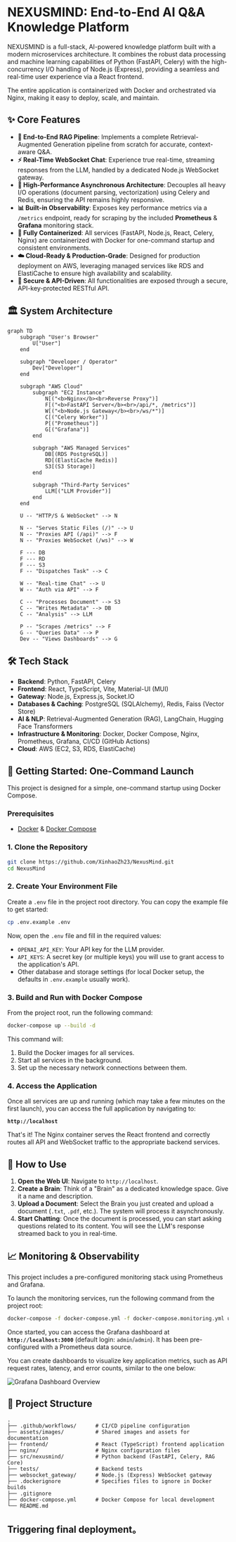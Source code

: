 # NEXUSMIND: End-to-End AI Q&A Knowledge Platform

NEXUSMIND is a full-stack, AI-powered knowledge platform built with a modern microservices architecture. It combines the robust data processing and machine learning capabilities of Python (FastAPI, Celery) with the high-concurrency I/O handling of Node.js (Express), providing a seamless and real-time user experience via a React frontend.

The entire application is containerized with Docker and orchestrated via Nginx, making it easy to deploy, scale, and maintain.

## ✨ Core Features

-   **🧠 End-to-End RAG Pipeline**: Implements a complete Retrieval-Augmented Generation pipeline from scratch for accurate, context-aware Q&A.
-   **⚡️ Real-Time WebSocket Chat**: Experience true real-time, streaming responses from the LLM, handled by a dedicated Node.js WebSocket gateway.
-   **🚀 High-Performance Asynchronous Architecture**: Decouples all heavy I/O operations (document parsing, vectorization) using Celery and Redis, ensuring the API remains highly responsive.
-   **📊 Built-in Observability**: Exposes key performance metrics via a `/metrics` endpoint, ready for scraping by the included **Prometheus** & **Grafana** monitoring stack.
-   **🐳 Fully Containerized**: All services (FastAPI, Node.js, React, Celery, Nginx) are containerized with Docker for one-command startup and consistent environments.
-   **☁️ Cloud-Ready & Production-Grade**: Designed for production deployment on AWS, leveraging managed services like RDS and ElastiCache to ensure high availability and scalability.
-   **🔐 Secure & API-Driven**: All functionalities are exposed through a secure, API-key-protected RESTful API.

## 🏛️ System Architecture

```mermaid
graph TD
    subgraph "User's Browser"
        U["User"]
    end

    subgraph "Developer / Operator"
        Dev["Developer"]
    end

    subgraph "AWS Cloud"
        subgraph "EC2 Instance"
            N[("<b>Nginx</b><br>Reverse Proxy")]
            F[("<b>FastAPI Server</b><br>/api/*, /metrics")]
            W[("<b>Node.js Gateway</b><br>/ws/*")]
            C[("Celery Worker")]
            P[("Prometheus")]
            G[("Grafana")]
        end

        subgraph "AWS Managed Services"
            DB[(RDS PostgreSQL)]
            RD[(ElastiCache Redis)]
            S3[(S3 Storage)]
        end

        subgraph "Third-Party Services"
            LLM[("LLM Provider")]
        end
    end

    U -- "HTTP/S & WebSocket" --> N

    N -- "Serves Static Files (/)" --> U
    N -- "Proxies API (/api)" --> F
    N -- "Proxies WebSocket (/ws)" --> W

    F --- DB
    F --- RD
    F --- S3
    F -- "Dispatches Task" --> C
    
    W -- "Real-time Chat" --> U
    W -- "Auth via API" --> F

    C -- "Processes Document" --> S3
    C -- "Writes Metadata" --> DB
    C -- "Analysis" --> LLM

    P -- "Scrapes /metrics" --> F
    G -- "Queries Data" --> P
    Dev -- "Views Dashboards" --> G
```

## 🛠️ Tech Stack

-   **Backend**: Python, FastAPI, Celery
-   **Frontend**: React, TypeScript, Vite, Material-UI (MUI)
-   **Gateway**: Node.js, Express.js, Socket.IO
-   **Databases & Caching**: PostgreSQL (SQLAlchemy), Redis, Faiss (Vector Store)
-   **AI & NLP**: Retrieval-Augmented Generation (RAG), LangChain, Hugging Face Transformers
-   **Infrastructure & Monitoring**: Docker, Docker Compose, Nginx, Prometheus, Grafana, CI/CD (GitHub Actions)
-   **Cloud**: AWS (EC2, S3, RDS, ElastiCache)

## 🚀 Getting Started: One-Command Launch

This project is designed for a simple, one-command startup using Docker Compose.

### Prerequisites

-   [Docker](https://www.docker.com/) & [Docker Compose](https://docs.docker.com/compose/)

### 1. Clone the Repository

```bash
git clone https://github.com/XinhaoZh23/NexusMind.git
cd NexusMind
```

### 2. Create Your Environment File

Create a `.env` file in the project root directory. You can copy the example file to get started:

```bash
cp .env.example .env
```

Now, open the `.env` file and fill in the required values:
-   `OPENAI_API_KEY`: Your API key for the LLM provider.
-   `API_KEYS`: A secret key (or multiple keys) you will use to grant access to the application's API.
-   Other database and storage settings (for local Docker setup, the defaults in `.env.example` usually work).

### 3. Build and Run with Docker Compose

From the project root, run the following command:

```bash
docker-compose up --build -d
```

This command will:
1.  Build the Docker images for all services.
2.  Start all services in the background.
3.  Set up the necessary network connections between them.

### 4. Access the Application

Once all services are up and running (which may take a few minutes on the first launch), you can access the full application by navigating to:

**`http://localhost`**

That's it! The Nginx container serves the React frontend and correctly routes all API and WebSocket traffic to the appropriate backend services.

## 📖 How to Use

1.  **Open the Web UI**: Navigate to `http://localhost`.
2.  **Create a Brain**: Think of a "Brain" as a dedicated knowledge space. Give it a name and description.
3.  **Upload a Document**: Select the Brain you just created and upload a document (`.txt`, `.pdf`, etc.). The system will process it asynchronously.
4.  **Start Chatting**: Once the document is processed, you can start asking questions related to its content. You will see the LLM's response streamed back to you in real-time.

## 📈 Monitoring & Observability

This project includes a pre-configured monitoring stack using Prometheus and Grafana.

To launch the monitoring services, run the following command from the project root:
```bash
docker-compose -f docker-compose.yml -f docker-compose.monitoring.yml up --build -d
```

Once started, you can access the Grafana dashboard at **`http://localhost:3000`** (default login: `admin`/`admin`). It has been pre-configured with a Prometheus data source.

You can create dashboards to visualize key application metrics, such as API request rates, latency, and error counts, similar to the one below:

![Grafana Dashboard Overview](assets/images/grafana_dashboard_overview.png)


## 📁 Project Structure

```
.
├── .github/workflows/      # CI/CD pipeline configuration
├── assets/images/          # Shared images and assets for documentation
├── frontend/               # React (TypeScript) frontend application
├── nginx/                  # Nginx configuration files
├── src/nexusmind/          # Python backend (FastAPI, Celery, RAG Core)
├── tests/                  # Backend tests
├── websocket_gateway/      # Node.js (Express) WebSocket gateway
├── .dockerignore           # Specifies files to ignore in Docker builds
├── .gitignore
├── docker-compose.yml      # Docker Compose for local development
└── README.md
```

## Triggering final deployment。